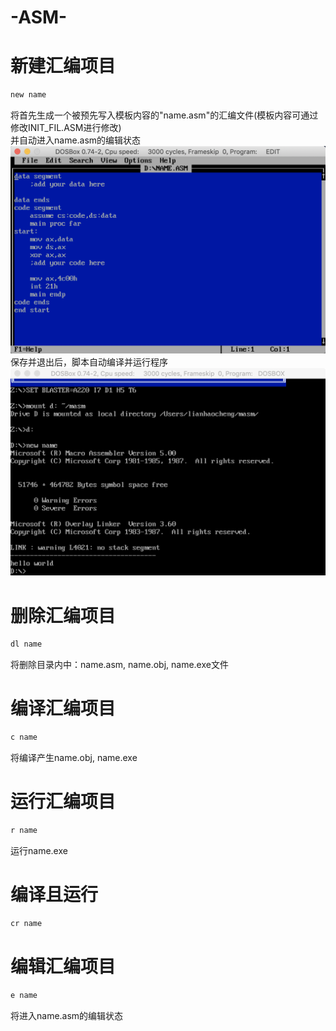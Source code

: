 # -ASM-
# 新建汇编项目
```bat
new name
```
将首先生成一个被预先写入模板内容的"name.asm"的汇编文件(模板内容可通过修改INIT_FIL.ASM进行修改)  
并自动进入name.asm的编辑状态  
![进入name.asm编辑状态](https://github.com/Rhythmicc/-ASM-/blob/master/1.png)
保存并退出后，脚本自动编译并运行程序
![run](https://github.com/Rhythmicc/-ASM-/blob/master/2.png)

# 删除汇编项目
```bat
dl name
```
将删除目录内中：name.asm, name.obj, name.exe文件

# 编译汇编项目
```bat
c name
```
将编译产生name.obj, name.exe

# 运行汇编项目
```bat
r name
```
运行name.exe

# 编译且运行
```bat
cr name
```

# 编辑汇编项目
```bat
e name
```
将进入name.asm的编辑状态

